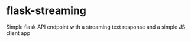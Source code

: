# flask-streaming
Simple flask API endpoint with a streaming text response and a simple JS client app
